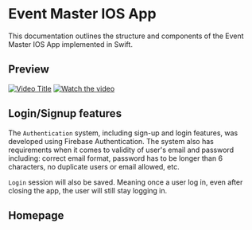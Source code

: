 # Event Master IOS App

This documentation outlines the structure and components of the Event Master IOS App implemented in Swift.

## Preview
[![Video Title](https://img.youtube.com/vi/rigvMbLewEw/0.jpg)](https://www.youtube.com/watch?v=rigvMbLewEw)
[![Watch the video](https://i.sstatic.net/Vp2cE.png)](https://youtu.be/rigvMbLewEw)

## Login/Signup features
The `Authentication` system, including sign-up and login features, was developed using Firebase Authentication. The system also has requirements when it comes to validity of user's email and password including: correct email format, password has to be longer than 6 characters, no duplicate users or email allowed, etc.

`Login` session will also be saved. Meaning once a user log in, even after closing the app, the user will still stay logging in. 

## Homepage

